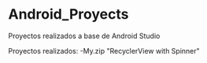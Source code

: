 # Android_Proyects
Proyectos realizados a base de Android Studio

Proyectos realizados:
	-My.zip
   "RecyclerView with Spinner"

